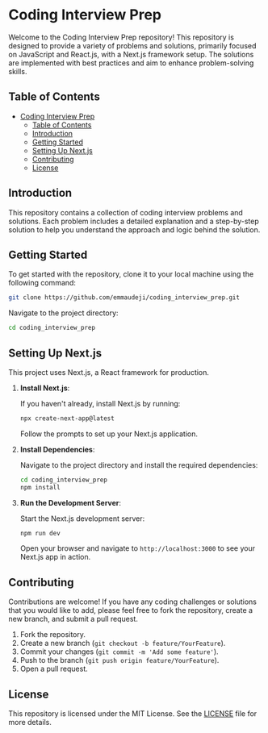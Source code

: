 
# Coding Interview Prep

Welcome to the Coding Interview Prep repository! This repository is designed to provide a variety of problems and solutions, primarily focused on JavaScript and React.js, with a Next.js framework setup. The solutions are implemented with best practices and aim to enhance problem-solving skills.

## Table of Contents

- [Coding Interview Prep](#coding-interview-prep)
  - [Table of Contents](#table-of-contents)
  - [Introduction](#introduction)
  - [Getting Started](#getting-started)
  - [Setting Up Next.js](#setting-up-nextjs)
  - [Contributing](#contributing)
  - [License](#license)

## Introduction

This repository contains a collection of coding interview problems and solutions. Each problem includes a detailed explanation and a step-by-step solution to help you understand the approach and logic behind the solution.

## Getting Started

To get started with the repository, clone it to your local machine using the following command:

```bash
git clone https://github.com/emmaudeji/coding_interview_prep.git
```

Navigate to the project directory:

```bash
cd coding_interview_prep
```

## Setting Up Next.js

This project uses Next.js, a React framework for production.

1. **Install Next.js**:
   
   If you haven't already, install Next.js by running:

   ```bash
   npx create-next-app@latest
   ```

   Follow the prompts to set up your Next.js application.

2. **Install Dependencies**:

   Navigate to the project directory and install the required dependencies:

   ```bash
   cd coding_interview_prep
   npm install
   ```

3. **Run the Development Server**:

   Start the Next.js development server:

   ```bash
   npm run dev
   ```

   Open your browser and navigate to `http://localhost:3000` to see your Next.js app in action.

<!-- 
## Challenges

The repository is organized into different directories, each containing a set of challenges. Each challenge directory includes:

- Problem statement
- Solution implementation
- Test cases 

## Country Capital Game

One of the projects in this repository is the **Country Capital Game**, which is a common frontend interview question at Microsoft. The game involves matching countries with their capitals.

### Functional Requirements

- Render a list of countries and capitals in random order.
- Allow users to select a country and its capital.
- Indicate correct selections with a green border and incorrect selections with a red border.
- Reset selections after a delay.
- Display a congratulatory message when all matches are made.

Check out the implementation in the `country-capital-game` directory.
-->

## Contributing

Contributions are welcome! If you have any coding challenges or solutions that you would like to add, please feel free to fork the repository, create a new branch, and submit a pull request.

1. Fork the repository.
2. Create a new branch (`git checkout -b feature/YourFeature`).
3. Commit your changes (`git commit -m 'Add some feature'`).
4. Push to the branch (`git push origin feature/YourFeature`).
5. Open a pull request.

## License

This repository is licensed under the MIT License. See the [LICENSE](LICENSE) file for more details.

